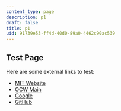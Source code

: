 ```yaml
---
content_type: page
description: p1
draft: false
title: p1
uid: 91739e53-ff4d-40d0-89a0-4462c90ac539
---
```

## Test Page

Here are some external links to test:

- [MIT Website](https://mit.edu/)
- [OCW Main](https://ocw.mit.edu/)
- [Google](https://google.com/)
- [GitHub](https://github.com/)